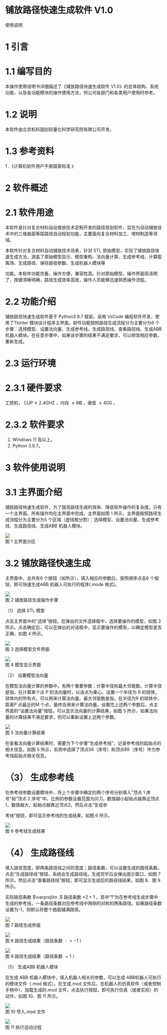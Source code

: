 # 铺放路径快速生成软件 V1.0  

使用说明  

# 1 引言  

# 1.1 编写目的  

本操作使用说明书详细描述了《铺放路径快速生成软件 V1.0》的总体结构、系统功能，以及各功能模块的操作使用方法，供公司各部门和各类用户使用时参考。  

# 1.2 说明  

本软件由北京机科国创轻量化科学研究院有限公司开发。  

# 1.3 参考资料  

1 .《计算机软件用户手册国家标准 》  

# 2 软件概述  

# 2.1 软件用途  

本软件是针对复合材料自动普放技术定制开发的路径规划软件，旨在为自动铺放技术中的三维曲面等距路径自动规划功能，主要面向复合材料加工、增材制造等领域。  

本软件针对复合材料自动铺放技术场景，针对 STL 原始模型，实现了铺放路径快速生成方法，涵盖了原始模型显示、模型重构、法向量计算、生成参考线、计算距离场、生成路径、保存路径参数、生成机器人模块等  

功能。本软件功能完备，操作方便，兼容性高。针对原始模型，操作界面简洁明了，按键清晰明确，路径生成效率高效，操作人员能够迅速熟悉操作流程。  

# 2.2 功能介绍  

铺放路径快速生成软件基于 Python3.9.7 框架，采用 VsCode 编程软件开发，使用了Tkinter 模块设计程序主界面。软件功能按照路径生成流程分为主要分为6 个步骤：选择模型、设置法向量、生成参考线、生成路径线、查看路径线、生成ABB 机器人模块。在任意步骤中，如果该步骤的结果不满足要求，可以修改相应参数，重新生成。  

# 2.3 运行环境  

# 2.3.1 硬件要求  

工控机， $\mathrm { C U P } \geqslant 2 . 4 \mathrm { G H Z }$ ，内存 $\geqslant 8 \mathbf { G }$ ，硬盘 ${ \geqslant } 4 0 \mathrm { G }$ 。  

# 2.3.2 软件要求  

1. Windows 11 及以上。  
2. Python 3.9.7。  

# 3 软件使用说明  

# 3.1 主界面介绍  

铺放路径快速生成软件，为了提高路径生成的效率、降低软件操作的复杂度，只有一个主界面，所有操作均在主界面中完成。主界面如图 1 所示，主界面按照路径生成流程分为主要分为5 个区域（虚线框分割）：选择模型、设置法向量、生成参考线、生成路径线、生成ABB 机器人模块。  

![](abe0fb8e12bc44a190195b1c88da4e66/f1f510aaac324c1297c1a11cae934f7132001de48f8f9ff69d3bc261437e836a.jpg)  
图 1 主界面分区  

# 3.2 铺放路径快速生成  

主界面中，总共有6 个按钮（如所示），填入相应的参数后，按照顺序点击6 个按钮，即可快速生成ABB 机器人可执行的程序(.mode 格式)。  

![](abe0fb8e12bc44a190195b1c88da4e66/ef1f8871ab0c0cd72ccae9c043decff514ab1572a86f7993edbe99651d1d4ea1.jpg)  
图 2 铺放路径生成操作步骤  

（1） 选择 STL 模型  

点击主界面中的“选择”按钮。在弹出的文件选择框中，选择要操作的模型，如图 3 所示。点击确定后，可以在弹出的对话框中，显示要操作的模型，以确定模型是否正确，如图 4 所示。  

![](abe0fb8e12bc44a190195b1c88da4e66/65345cf34b7f41e1a8a88ede38db7e14080d898ffab0d9d528d700c73c89e6b6.jpg)  
图 3 选择模型文件界面  

![](abe0fb8e12bc44a190195b1c88da4e66/ac99ad11817f8de81bc80c5293967464e79e3d602fd57309725646e81f1f4531.jpg)  
图 4 模型显示界面  

（2） 设置模型法向量  

在模型法向量计算的参数中，有两个重要参数：计算半径和最大邻居数。计算半径是指，在计算某个点 P 的法向量时，以该点为重心，设置一个半径为 R 的球体，球体内的所有点，可以用来计算法向量。最大邻居数是指，在半径为R 的球体中，距离P 点最近的M 个点，最终会用来计算法向量。设置完上述两个参数后，点主界面的“设置法向量”按钮，可以显示法向量的计算结果，如图 5 所示，如果法向量的计算结果不满足要求，则可以重新设置上述两个参数。  

![](abe0fb8e12bc44a190195b1c88da4e66/0223b1c4c1a0abd322c5f7a6463ae7131d1f1aeea5dd6ecc6caff99731cc00b9.jpg)  
图 5 法向量计算结果  

在查看法向量计算结果时，需要为下个步骤“生成参考线”，记录参考线的起始点的相关信息。如图 5 所示，实例中选择了顶点56（序号）和顶点89（序号）作为参考线起始点相关信息。  

# （3） 生成参考线  

在参考线参数设置模块中，将上个步骤中确定的两个序号分别填入“顶点 1 序号”和“顶点 2 序号”中。比例的参数设置范围为[0,1]，数值越小起始点越靠近顶点1，数值越大，起始点越靠近顶点2。然后点击“生成参  

考线”按钮，即可显示参考线的生成结果，如图 6 所示。  

![](abe0fb8e12bc44a190195b1c88da4e66/58075e8d27ed66f6c362ee7bfc1107237f52ac0340892901ff6cbac277937a5b.jpg)  
图 6 参考线生成结果  

# （4） 生成路径线  

填入路径宽度，即两条路径线之间的宽度；路径条数，可以设置生成的路径条数。点击“生成路径线”按钮，系统会生成路径线，生成完毕后会弹出提示窗口，如图 7 所示。然后点击“查看路径线”按钮，即可显示生成后的路径线结果，如图 8、图 9 所示。  

实际路径条数 $\varprojlim .$ 路径条数 $\times 2 + 1$ ，其中“1”为在参考线生成步骤中生成的参考线，一条路径条数对应参考线中两侧的对称的两条路径。如果路径条数设置为-1，则默认将整个曲面铺满路径。  

![](abe0fb8e12bc44a190195b1c88da4e66/f0002afc4fb307b3b99d43f4e0c4fa0827c284307baacdc93f5676f1c1d40177.jpg)  
图 7 路径生成界面  

![](abe0fb8e12bc44a190195b1c88da4e66/5754349b09a95bf2610a6835ec0c3343677ac570a81e115733678205ad33361b.jpg)  
图 8 路径生成结果（路径条数 $\scriptstyle : = - 1$ ）  

![](abe0fb8e12bc44a190195b1c88da4e66/456889d8c465b2c9fb45f5b8affcf82364c1029c65587b338687966bd5f1dc8a.jpg)  
图 9 路径生成结果（路径条数 $\scriptstyle \left. = 1 \right.$ ）  

（5） 生成ABB 机器人模块  

在生成 ABB 机器人模块中，填入机器人相关的参数，可以生成 ABB机器人可执行的模块文件（.mod 格式）。在生成.mod 文件后，在机器人的仿真软件（或者控制手柄中），加载生成的.mod 文件，点击执行按钮，即可执行仿真（或者实际）的动作，如图 10、图 11 所示。  

![](abe0fb8e12bc44a190195b1c88da4e66/3d19d6f05b134910ac65d68df711ef91476fff02dd16ac7b688571ee0278e546.jpg)  
图 10 导入.mod 文件  

![](abe0fb8e12bc44a190195b1c88da4e66/2716f2330fcfec71d5dc1b993af42b6884b40592ec7ce025fa14a2168078f105.jpg)  
图 11 执行运动过程  